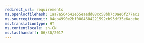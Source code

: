 ```yaml
---
redirect_url: requirements
ms.openlocfilehash: 1aa7a564542e55eaedd88cc58bb7c0ae6f277ac1
ms.sourcegitcommit: 04eb4990e2bf0004684221592cb93df35e6acebe
ms.translationtype: HT
ms.contentlocale: zh-CN
ms.lasthandoff: 06/30/2017
---
```

